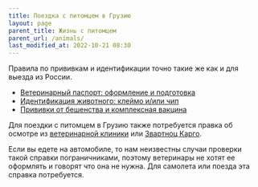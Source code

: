```yaml
---
title: Поездка с питомцем в Грузию
layout: page
parent_title: Жизнь с питомцем
parent_url: /animals/
last_modified_at: 2022-10-21 08:30
---
```


Правила по прививкам и идентификации точно такие же как и для выезда из России.

- [Ветеринарный паспорт: оформление и подготовка](documents.md#vetpassport)
- [Идентификация животного: клеймо и/или чип](documents.md#chip)
- [Прививки от бешенства и комплексная вакцина](documents.md#vaccines)

Для поездки с питомцем в Грузию также потребуется правка об осмотре из
[ветеринарной клиники](vetclinics.md) или
[Звартноц Карго](https://yandex.ru/maps/org/zvartnots_cargo_terminal/158938732784/).

Если вы едете на автомобиле, то нам неизвестны случаи проверки такой справки пограничниками, поэтому ветеринары не
хотят ее оформлять и говорят что она не нужна. Для самолета или поезда эта справка потребуется.
